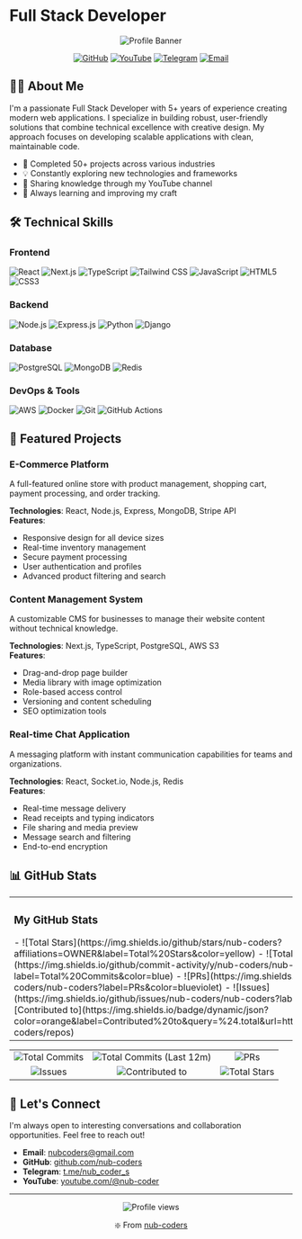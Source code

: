 # Full Stack Developer

<div align="center">
  
  ![Profile Banner](https://img.shields.io/badge/Full%20Stack-Developer-blueviolet?style=for-the-badge)
  
  [![GitHub](https://img.shields.io/badge/GitHub-nub--coders-blue?logo=github&style=flat-square)](https://github.com/nub-coders/)
  [![YouTube](https://img.shields.io/badge/YouTube-nub--coder-red?logo=youtube&style=flat-square)](https://youtube.com/@nub-coder)
  [![Telegram](https://img.shields.io/badge/Telegram-nub__coder__s-blue?logo=telegram&style=flat-square)](https://t.me/nub_coder_s)
  [![Email](https://img.shields.io/badge/Email-nubcoders%40gmail.com-orange?logo=gmail&style=flat-square)](mailto:nubcoders@gmail.com)
  
</div>

## 👨‍💻 About Me

I'm a passionate Full Stack Developer with 5+ years of experience creating modern web applications. I specialize in building robust, user-friendly solutions that combine technical excellence with creative design. My approach focuses on developing scalable applications with clean, maintainable code.

- 🚀 Completed 50+ projects across various industries
- 💡 Constantly exploring new technologies and frameworks
- 📝 Sharing knowledge through my YouTube channel
- 🌱 Always learning and improving my craft

## 🛠️ Technical Skills

### Frontend
![React](https://img.shields.io/badge/React-20232A?style=for-the-badge&logo=react&logoColor=61DAFB)
![Next.js](https://img.shields.io/badge/Next.js-000000?style=for-the-badge&logo=next.js&logoColor=white)
![TypeScript](https://img.shields.io/badge/TypeScript-007ACC?style=for-the-badge&logo=typescript&logoColor=white)
![Tailwind CSS](https://img.shields.io/badge/Tailwind_CSS-38B2AC?style=for-the-badge&logo=tailwind-css&logoColor=white)
![JavaScript](https://img.shields.io/badge/JavaScript-F7DF1E?style=for-the-badge&logo=javascript&logoColor=black)
![HTML5](https://img.shields.io/badge/HTML5-E34F26?style=for-the-badge&logo=html5&logoColor=white)
![CSS3](https://img.shields.io/badge/CSS3-1572B6?style=for-the-badge&logo=css3&logoColor=white)

### Backend
![Node.js](https://img.shields.io/badge/Node.js-339933?style=for-the-badge&logo=nodedotjs&logoColor=white)
![Express.js](https://img.shields.io/badge/Express.js-000000?style=for-the-badge&logo=express&logoColor=white)
![Python](https://img.shields.io/badge/Python-3776AB?style=for-the-badge&logo=python&logoColor=white)
![Django](https://img.shields.io/badge/Django-092E20?style=for-the-badge&logo=django&logoColor=white)

### Database
![PostgreSQL](https://img.shields.io/badge/PostgreSQL-316192?style=for-the-badge&logo=postgresql&logoColor=white)
![MongoDB](https://img.shields.io/badge/MongoDB-4EA94B?style=for-the-badge&logo=mongodb&logoColor=white)
![Redis](https://img.shields.io/badge/redis-%23DD0031.svg?&style=for-the-badge&logo=redis&logoColor=white)

### DevOps & Tools
![AWS](https://img.shields.io/badge/AWS-232F3E?style=for-the-badge&logo=amazon-aws&logoColor=white)
![Docker](https://img.shields.io/badge/Docker-2CA5E0?style=for-the-badge&logo=docker&logoColor=white)
![Git](https://img.shields.io/badge/Git-F05032?style=for-the-badge&logo=git&logoColor=white)
![GitHub Actions](https://img.shields.io/badge/GitHub_Actions-2088FF?style=for-the-badge&logo=github-actions&logoColor=white)

## 🚀 Featured Projects

### E-Commerce Platform
A full-featured online store with product management, shopping cart, payment processing, and order tracking.

**Technologies**: React, Node.js, Express, MongoDB, Stripe API  
**Features**: 
- Responsive design for all device sizes
- Real-time inventory management
- Secure payment processing
- User authentication and profiles
- Advanced product filtering and search

### Content Management System
A customizable CMS for businesses to manage their website content without technical knowledge.

**Technologies**: Next.js, TypeScript, PostgreSQL, AWS S3  
**Features**:
- Drag-and-drop page builder
- Media library with image optimization
- Role-based access control
- Versioning and content scheduling
- SEO optimization tools

### Real-time Chat Application
A messaging platform with instant communication capabilities for teams and organizations.

**Technologies**: React, Socket.io, Node.js, Redis  
**Features**:
- Real-time message delivery
- Read receipts and typing indicators
- File sharing and media preview
- Message search and filtering
- End-to-end encryption

## 📊 GitHub Stats

<div align="center">
  <table>
    <tr>
      <td>
        <div>
          <h3>My GitHub Stats</h3>
          <!-- This will be populated by GitHub Actions -->
          <!-- STATS_START -->
          - ![Total Stars](https://img.shields.io/github/stars/nub-coders?affiliations=OWNER&label=Total%20Stars&color=yellow)
          - ![Total Commits (last 12 months)](https://img.shields.io/github/commit-activity/y/nub-coders/nub-coders?label=Total%20Commits&color=blue)
          - ![PRs](https://img.shields.io/github/issues-pr/nub-coders/nub-coders?label=PRs&color=blueviolet)
          - ![Issues](https://img.shields.io/github/issues/nub-coders/nub-coders?label=Issues&color=red)
          - ![Contributed to](https://img.shields.io/badge/dynamic/json?color=orange&label=Contributed%20to&query=%24.total&url=https%3A//api.github.com/users/nub-coders/repos)
          <!-- STATS_END -->
        </div>
      </td>
      <td>
        <div>
          <img src="https://github-readme-stats.vercel.app/api?username=nub-coders&show_icons=true&theme=tokyonight&count_private=true" alt="GitHub Stats" />
        </div>
      </td>
    </tr>
  </table>
</div>

<div align="center">
  <table>
    <tr>
      <td align="center">
        <img src="https://img.shields.io/github/commit-activity/y/nub-coders/nub-coders?label=Total%20Commits&color=blue" alt="Total Commits" />
      </td>
      <td align="center">
        <img src="https://img.shields.io/github/commit-activity/y/nub-coders/nub-coders?label=Total%20Commits%20(Last%2012m)&color=brightgreen" alt="Total Commits (Last 12m)" />
      </td>
      <td align="center">
        <img src="https://img.shields.io/github/issues-pr/nub-coders/nub-coders?label=PRs&color=blueviolet" alt="PRs" />
      </td>
    </tr>
    <tr>
      <td align="center">
        <img src="https://img.shields.io/github/issues/nub-coders/nub-coders?label=Issues&color=red" alt="Issues" />
      </td>
      <td align="center">
        <img src="https://img.shields.io/badge/dynamic/json?color=orange&label=Contributed%20to&query=%24.total&url=https%3A//api.github.com/users/nub-coders/repos" alt="Contributed to" />
      </td>
      <td align="center">
        <img src="https://img.shields.io/github/stars/nub-coders?affiliations=OWNER&label=Total%20Stars&color=yellow" alt="Total Stars" />
      </td>
    </tr>
  </table>
</div>

## 🔗 Let's Connect

I'm always open to interesting conversations and collaboration opportunities. Feel free to reach out!

- **Email**: [nubcoders@gmail.com](mailto:nubcoders@gmail.com)
- **GitHub**: [github.com/nub-coders](https://github.com/nub-coders/)
- **Telegram**: [t.me/nub_coder_s](https://t.me/nub_coder_s)
- **YouTube**: [youtube.com/@nub-coder](https://youtube.com/@nub-coder)

---

<div align="center">
  <img src="https://komarev.com/ghpvc/?username=nub-coders&style=flat-square&color=blueviolet" alt="Profile views" />
  <p class="footer-badge">❇️ From <a href="https://github.com/nub-coders/">nub-coders</a></p>
</div>
